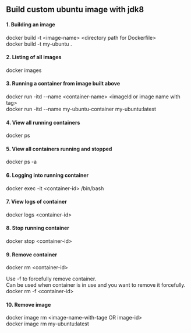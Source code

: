 ## Build custom ubuntu image with jdk8

#### 1. Building an image
docker build -t &lt;image-name&gt; &lt;directory path for Dockerfile&gt; <br/>
docker build -t my-ubuntu .

#### 2. Listing of all images
docker images

#### 3. Running a container from image built above
docker run -itd --name &lt;container-name&gt; &lt;imageId or image name with tag&gt; <br>
docker run -itd --name my-ubuntu-container  my-ubuntu:latest

#### 4. View all running containers
docker ps

#### 5. View all containers running and stopped
docker ps -a

#### 6. Logging into running container
docker exec -it &lt;container-id&gt; /bin/bash

#### 7. View logs of container
docker logs &lt;container-id&gt;

#### 8. Stop running container
docker stop &lt;container-id&gt;

#### 9. Remove container
docker rm &lt;container-id&gt; <br>

Use -f to forcefully remove container.<br>
Can be used when container is in use and you want to remove it forcefully.<br>
docker rm -f &lt;container-id&gt;

#### 10. Remove image
docker image rm &lt;image-name-with-tage OR image-id&gt; <br>
docker image rm my-ubuntu:latest
